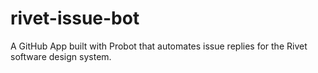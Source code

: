 # rivet-issue-bot
A GitHub App built with Probot that automates issue replies for the Rivet software design system.
